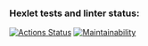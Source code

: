 ### Hexlet tests and linter status:
[![Actions Status](https://github.com/Egorskov/php-project-45/actions/workflows/hexlet-check.yml/badge.svg)](https://github.com/Egorskov/php-project-45/actions)
[![Maintainability](https://api.codeclimate.com/v1/badges/dd2c59d4a9aaac5fc43a/maintainability)](https://codeclimate.com/github/Egorskov/php-project-45/maintainability)
